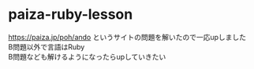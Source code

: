 # paiza-ruby-lesson
https://paiza.jp/poh/ando というサイトの問題を解いたので一応upしました  
B問題以外で言語はRuby  
B問題なども解けるようになったらupしていきたい  
